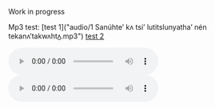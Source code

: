 Work in progress

Mp3 test:
[test 1]("audio/1 Sanúhte’ kʌ tsi’ lutitslunyatha’ nén tekanʌ’takwʌhtʌ̲.mp3")
[test 2](audio/Té:sek.mp3)

<audio controls>
  <source src="audio/1 Sanúhte’ kʌ tsi’ lutitslunyatha’ nén tekanʌ’takwʌhtʌ̲.mp3" type="audio/mpeg">
Your browser does not support the audio element.
</audio>

<audio controls>
  <source src="audio/Té:sek.mp3" type="audio/mpeg">
Your browser does not support the audio element.
</audio>
